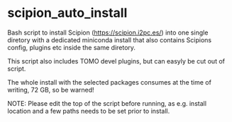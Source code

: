 # scipion_auto_install
Bash script to install Scipion (https://scipion.i2pc.es/) into one single diretory with a dedicated miniconda install that also contains Scipions config, plugins etc inside the same diretory.

This script also includes TOMO devel plugins, but can easyly be cut out of script. 

The whole install with the selected packages consumes at the time of writing, 72 GB, so be warned!

NOTE: Please edit the top of the script before running, as e.g. install location and a few paths needs to be set prior to install. 
